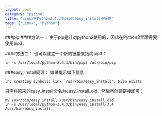 ```yaml
---
layout: post
category: "python"
title: "Linux中Python3.4.3下pip和easy_install不好使"
tags: ["Linux", "Python"]
---
```


###pip
####方法一：
由于pip是针对python2使用的，因此在Python3里面需要使用pip3。  

####方法二：
也可以建立一个新的链接来指向pip3：  

    ln -s /usr/local/python-3.4.3/bin/pip3 /usr/bin/pip

###easy_install同理：
如果提示如下信息：  

    ln: creating symbolic link `/usr/bin/easy_install': File exists

只需将原来的easy_install命名为easy_install_old，然后再创建链接即可：  

    mv /usr/bin/easy_install /usr/bin/easy_install_old
    ln -s /usr/local/python-3.4.3/bin/easy_install-3.4 /usr/bin/easy_install
